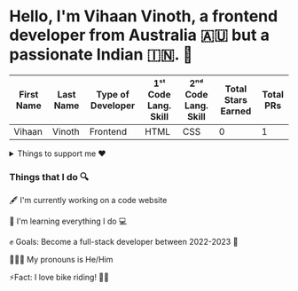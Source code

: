 # Hello, I'm Vihaan Vinoth, a frontend developer from Australia 🇦🇺 but a passionate Indian 🇮🇳.  👋

| First Name | Last Name | Type of Developer | 1ˢᵗ Code Lang. Skill | 2ⁿᵈ Code Lang. Skill | Total Stars Earned | Total PRs | 
| ----------- | ----------- | ----------- | ----------- | ----------- | ----------- | ----------- |
| Vihaan | Vinoth | Frontend | HTML | CSS | 0 | 1 |

<details>
<summary>Things to support me ❤️</summary>

- [Buy me a coffee ☕️](https://www.buymeacoffee.com/vihaanvinoth)
</details>

### Things that I do  🔍

🖋 I'm currently working on a code website

🌱 I'm learning everything I do 💻

✊ Goals: Become a full-stack developer between 2022-2023 🤝

👨‍🦰👩 My pronouns is He/Him

⚡️Fact: I love bike riding! 🚴‍♂️

